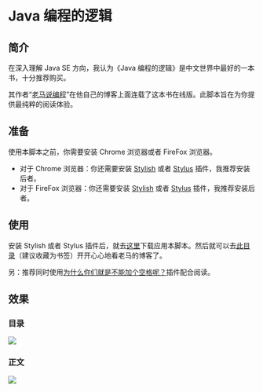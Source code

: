# Java 编程的逻辑

## 简介

在深入理解 Java SE 方向，我认为《Java 编程的逻辑》是中文世界中最好的一本书，十分推荐购买。

其作者“[老马说编程](https://home.cnblogs.com/u/swiftma/)”在他自己的博客上面连载了这本书在线版。此脚本旨在为你提供最纯粹的阅读体验。

## 准备

使用本脚本之前，你需要安装 Chrome 浏览器或者 FireFox 浏览器。

- 对于 Chrome 浏览器：你还需要安装 [Stylish](https://chrome.google.com/webstore/detail/stylish-custom-themes-for/fjnbnpbmkenffdnngjfgmeleoegfcffe) 或者 [Stylus](https://chrome.google.com/webstore/detail/stylus/clngdbkpkpeebahjckkjfobafhncgmne) 插件，我推荐安装后者。
- 对于 FireFox 浏览器：你还需要安装 [Stylish](https://addons.mozilla.org/zh-CN/firefox/addon/stylish/) 或者 [Stylus](https://addons.mozilla.org/zh-CN/firefox/addon/styl-us/) 插件，我推荐安装后者。

## 使用

安装 Stylish 或者 Stylus 插件后，就去[这里](https://userstyles.org/styles/167308/java)下载应用本脚本。然后就可以去[此目录](https://www.cnblogs.com/swiftma/p/5631311.html)（建议收藏为书签）开开心心地看老马的博客了。

另：推荐同时使用[为什么你们就是不能加个空格呢？](https://chrome.google.com/webstore/detail/%E7%82%BA%E4%BB%80%E9%BA%BC%E4%BD%A0%E5%80%91%E5%B0%B1%E6%98%AF%E4%B8%8D%E8%83%BD%E5%8A%A0%E5%80%8B%E7%A9%BA%E6%A0%BC%E5%91%A2%EF%BC%9F/paphcfdffjnbcgkokihcdjliihicmbpd)插件配合阅读。

## 效果

### 目录

![](https://i.loli.net/2018/12/28/5c26475b75f91.png)

### 正文

![](https://i.loli.net/2018/12/28/5c26479ef2bd9.png)